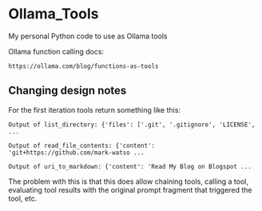 # Ollama_Tools

My personal Python code to use as Ollama tools

Ollama function calling docs:

    https://ollama.com/blog/functions-as-tools
	
## Changing design notes

For the first iteration tools return something like this:

```
Output of list_directory: {'files': ['.git', '.gitignore', 'LICENSE', ...

Output of read_file_contents: {'content': 'git+https://github.com/mark-watso ...

Output of uri_to_markdown: {'content': 'Read My Blog on Blogspot ...
```

The problem with this is that this does allow chaining tools, calling a tool,
evaluating tool results with the original prompt fragment that triggered the tool, etc.

